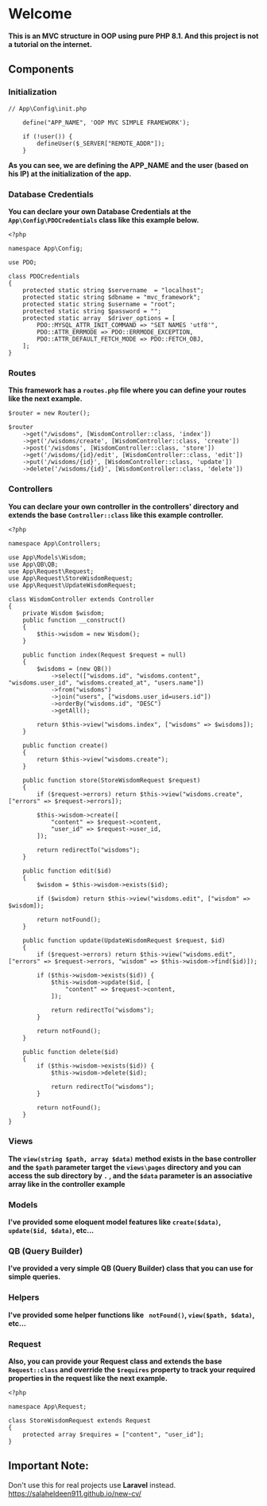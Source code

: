 # Welcome

**This is an MVC structure in OOP using pure PHP 8.1. And this project is not a tutorial on the internet.**

## Components

### Initialization

```
// App\Config\init.php

    define("APP_NAME", 'OOP MVC SIMPLE FRAMEWORK');

    if (!user()) {
        defineUser($_SERVER["REMOTE_ADDR"]);
    }
```

**As you can see, we are defining the APP_NAME and the user (based on his IP) at the initialization of the app.**

### Database Credentials

**You can declare your own Database Credentials at the `App\Config\PDOCredentials` class like this example below.**

```
<?php

namespace App\Config;

use PDO;

class PDOCredentials
{
    protected static string $servername  = "localhost";
    protected static string $dbname = "mvc_framework";
    protected static string $username = "root";
    protected static string $password = "";
    protected static array  $driver_options = [
        PDO::MYSQL_ATTR_INIT_COMMAND => "SET NAMES 'utf8'",
        PDO::ATTR_ERRMODE => PDO::ERRMODE_EXCEPTION,
        PDO::ATTR_DEFAULT_FETCH_MODE => PDO::FETCH_OBJ,
    ];
}
```

### Routes

**This framework has a `routes.php` file where you can define your routes like the next example.**
<br>

```
$router = new Router();

$router
    ->get("/wisdoms", [WisdomController::class, 'index'])
    ->get('/wisdoms/create', [WisdomController::class, 'create'])
    ->post('/wisdoms', [WisdomController::class, 'store'])
    ->get('/wisdoms/{id}/edit', [WisdomController::class, 'edit'])
    ->put('/wisdoms/{id}', [WisdomController::class, 'update'])
    ->delete('/wisdoms/{id}', [WisdomController::class, 'delete'])
```

### Controllers

**You can declare your own controller in the controllers' directory and extends the base `Controller::class` like this example controller.**
<br>

```
<?php

namespace App\Controllers;

use App\Models\Wisdom;
use App\QB\QB;
use App\Request\Request;
use App\Request\StoreWisdomRequest;
use App\Request\UpdateWisdomRequest;

class WisdomController extends Controller
{
    private Wisdom $wisdom;
    public function __construct()
    {
        $this->wisdom = new Wisdom();
    }

    public function index(Request $request = null)
    {
        $wisdoms = (new QB())
            ->select(["wisdoms.id", "wisdoms.content", "wisdoms.user_id", "wisdoms.created_at", "users.name"])
            ->from("wisdoms")
            ->join("users", ["wisdoms.user_id=users.id"])
            ->orderBy("wisdoms.id", "DESC")
            ->getAll();

        return $this->view("wisdoms.index", ["wisdoms" => $wisdoms]);
    }

    public function create()
    {
        return $this->view("wisdoms.create");
    }

    public function store(StoreWisdomRequest $request)
    {
        if ($request->errors) return $this->view("wisdoms.create", ["errors" => $request->errors]);

        $this->wisdom->create([
            "content" => $request->content,
            "user_id" => $request->user_id,
        ]);

        return redirectTo("wisdoms");
    }

    public function edit($id)
    {
        $wisdom = $this->wisdom->exists($id);

        if ($wisdom) return $this->view("wisdoms.edit", ["wisdom" => $wisdom]);

        return notFound();
    }

    public function update(UpdateWisdomRequest $request, $id)
    {
        if ($request->errors) return $this->view("wisdoms.edit", ["errors" => $request->errors, "wisdom" => $this->wisdom->find($id)]);

        if ($this->wisdom->exists($id)) {
            $this->wisdom->update($id, [
                "content" => $request->content,
            ]);

            return redirectTo("wisdoms");
        }

        return notFound();
    }

    public function delete($id)
    {
        if ($this->wisdom->exists($id)) {
            $this->wisdom->delete($id);

            return redirectTo("wisdoms");
        }

        return notFound();
    }
}
```

### Views

**The `view(string $path, array $data)` method exists in the base controller and the `$path` parameter target the `views\pages` directory and you can access the sub directory by `.` , and the `$data` parameter is an associative array like in the controller example**

### Models

**I've provided some eloquent model features like `create($data)`, `update($id, $data)`, etc...**

### QB (Query Builder)

**I've provided a very simple QB (Query Builder) class that you can use for simple queries.**

### Helpers

**I've provided some helper functions like ` notFound()`, `view($path, $data)`, etc...**
<br>

### Request

**Also, you can provide your Request class and extends the base `Request::class` and override the `$requires` property to track your required properties in the request like the next example.**
<br>

```
<?php

namespace App\Request;

class StoreWisdomRequest extends Request
{
    protected array $requires = ["content", "user_id"];
}
```

## Important Note:

Don't use this for real projects use **Laravel** instead.
<br>
https://salaheldeen911.github.io/new-cv/
